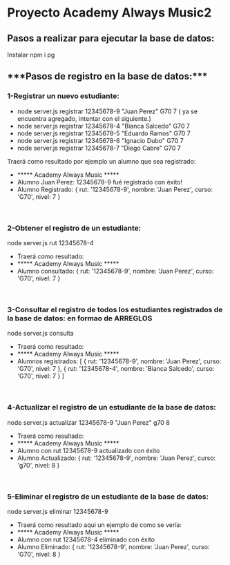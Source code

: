 <h1>Proyecto Academy Always Music2</h1>  


<h2>Pasos a realizar para ejecutar la base de datos:</h1>

<p>Instalar npm i pg </p>

<h2>***Pasos de registro en la base de datos:***</h2>

<h3>1-Registrar un nuevo estudiante:</h3>
<ul>
<li>node server.js registrar 12345678-9 "Juan Perez" G70 7  ( ya se encuentra agregado, intentar con el siguiente.) </li>
<li>node server.js registrar 12345678-4 "Bianca Salcedo" G70 7</li>
<li>node server.js registrar 12345678-5 "Eduardo Ramos" G70 7</li>
<li>node server.js registrar 12345678-6 "Ignacio Dubo" G70 7</li>
<li>node server.js registrar 12345678-7 "Diego Cabre" G70 7</li>
</ul>
<p>Traerá como resultado por ejemplo un alumno que sea registrado:</p>
<ul>
<li>***** Academy Always Music *****</li>
<li>Alumno Juan Perez: 12345678-9 fué registrado con éxito!</li>
<li>Alumno Registrado:  { rut: '12345678-9', nombre: 'Juan Perez', curso: 'G70', nivel: 7 } </li>
</ul>

<br>

<h3>2-Obtener el registro de un estudiante:</h3>
<p>node server.js rut 12345678-4</p>
<ul>
<li>Traerá  como resultado: </li>
<li>***** Academy Always Music *****</li>
<li>Alumno consultado:  { rut: '12345678-9', nombre: 'Juan Perez', curso: 'G70', nivel: 7 }</li>
</ul>

<br>
<h3>3-Consultar el registro de todos los estudiantes registrados de la base de datos: en formao de ARREGLOS</h3>
<p>node server.js consulta</p>
<ul>
<li>Traerá  como resultado: </li>
<li>***** Academy Always Music *****</li>
<li>Alumnos registrados: [
  { rut: '12345678-9', nombre: 'Juan Perez', curso: 'G70', nivel: 7 },
  {
    rut: '12345678-4',
    nombre: 'Bianca Salcedo',
    curso: 'G70',
    nivel: 7
  }
]</li>
</ul>
<br>

<h3>4-Actualizar el registro de un estudiante de la base de datos:</h3>

<p>node server.js actualizar 12345678-9 "Juan Perez" g70 8</p>
<ul>
<li>Traerá  como resultado: </li>

<li>***** Academy Always Music *****</li>
<li>Alumno con rut 12345678-9 actualizado con éxito</li>
<li>Alumno Actualizado:  { rut: '12345678-9', nombre: 'Juan Perez', curso: 'g70', nivel: 8 }</li>
</ul>
<br>

<h3>5-Eliminar el registro de un estudiante de la base de datos:</h3>

<p>node server.js eliminar 12345678-9</p>
<ul>
<li>Traerá como resultado aqui un ejemplo de como se vería:</li>
<li>***** Academy Always Music *****</li>
<li>Alumno con rut 12345678-4 eliminado con éxito</li>
<li>Alumno Eliminado:  { rut: '12345678-9', nombre: 'Juan Perez', curso: 'G70', nivel: 8 }</li>
</ul>
